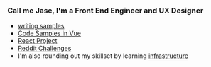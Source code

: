 ### Call me Jase, I'm a Front End Engineer and UX Designer

* [writing samples](https://github.com/jase-d-ace/writing)
* [Code Samples in Vue](https://github.com/jase-d-ace/concepts)
* [React Project](https://github.com/jase-d-ace/dice-util)
* [Reddit Challenges](https://github.com/jase-d-ace/reddit-frontend-challenges)
* I'm also rounding out my skillset by learning [infrastructure](https://github.com/jase-d-ace/fastapi-docker-terraform-composition)
